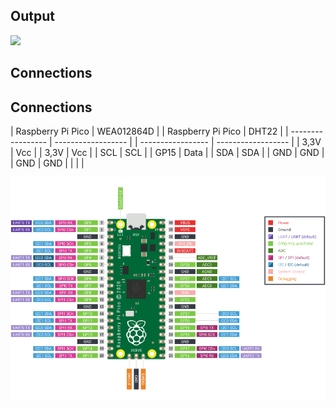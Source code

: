 ## Output
![](https://github.com/DochevM/Raspberry-Pi-Pico/blob/main/Documents/Output_Oled.gif)
## Connections

## Connections

| Raspberry Pi Pico |     WEA012864D     |               | Raspberry Pi Pico |       DHT22        |
| ----------------- | ------------------ |               | ----------------- | ------------------ |
| 3,3V              | Vcc                |               | 3,3V              | Vcc                |
| SCL               | SCL                |               | GP15              | Data               |
| SDA               | SDA                |               | GND               | GND                |
| GND               | GND                |               |                   |                    |


![alt text](https://github.com/DochevM/Raspberry-Pi-Pico/blob/main/Documents/pico-pinout.png)
